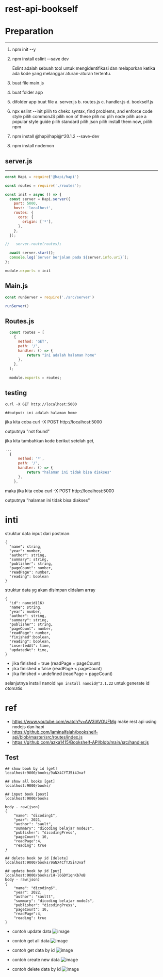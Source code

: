 # rest-api-bookself

# Preparation
---
1. npm init --y
2. npm install eslint --save dev
   
   Eslint adalah sebuah tool untuk mengidentifikasi dan melaporkan ketika ada kode yang melanggar aturan-aturan tertentu.

3. buat file main.js
4. buat folder app
5. difolder app buat file
   a. server.js
   b. routes.js
   c. handler.js
   d. bookself.js 
6. npx eslint --init
   pilih to chekc syntax, find problems, and enforce code style
   pilih commonJS 
   pilih non of these
   plih no
   plih node
   pilih use a popular style guide
   pilih standard
   pilih json
   pilih install them now, piilih npm

7. npm install @hapi/hapi@^20.1.2 --save-dev
   
8. npm install nodemon


## server.js
---

```js
const Hapi = require('@hapi/hapi')

const routes = require('./routes');

const init = async () => {
  const server = Hapi.server({
    port: 5000,
    host: 'localhost',
    routes: {
      cors: {
        origin: ['*'],
      },
    },
  });

//   server.route(routes);

  await server.start();
  console.log(`Server berjalan pada ${server.info.uri}`);
};

module.exports = init
```
## Main.js

```js
const runServer = require('./src/server')

runServer()
```

## Routes.js

```js
  const routes = [
    {
      method: 'GET',
      path: '/',
      handler: () => {
          return "ini adalah halaman home"
      },
    }, 
  ];
  
  module.exports = routes;
```

## testing
```
curl -X GET http://localhost:5000

##output: ini adalah halaman home

```

jika kita coba curl -X POST http://localhost:5000

outputnya "not found"

jika kita tambahkan kode berikut setelah get,

```js
...
  {
      method: '*',
      path: '/',
      handler: () => {
          return "halaman ini tidak bisa diakses"
      },
    }, 
```
maka jika kita coba curl -X POST http://localhost:5000

outputnya "halaman ini tidak bisa diakses"

# inti

struktur data input dari postman
```
{
  "name": string,
  "year": number,
  "author": string,
  "summary": string,
  "publisher": string,
  "pageCount": number,
  "readPage": number,
  "reading": boolean
}
```

struktur data yg akan disimpan didalam array

```
{
  "id": nanoid(16)
  "name": string,
  "year": number,
  "author": string,
  "summary": string,
  "publisher": string,
  "pageCount": number,
  "readPage": number,
  "finished":boolean,
  "reading": boolean,
  "insertedAt": time,
  "updatedAt": time,
}
```

- jika finished = true (readPage = pageCount)
- jika finished = false (readPage < pageCount)
- jika finished = undefined (readPage > pageCount)
  
selanjutnya install nanoid `` npm install nanoid@^3.1.22 `` untuk generate id otomatis


# ref
- https://www.youtube.com/watch?v=AW3IAVOUFMg
  make rest api using nodejs dan hapi
- https://github.com/laminalfalah/bookshelf-api/blob/master/src/routes/index.js 
- https://github.com/azka1415/Bookshelf-API/blob/main/src/handler.js

## Test

```
## show book by id [get]
localhost:9000/books/9aNX4CfTJ5i4Jvaf

## show all books [get]
localhost:9000/books/

## input book [post]
localhost:9000/books

body - raw(json)
{
	"name": "dicoding1",
	"year": 2021,
	"author": "sault",
	"summary": "dicoding belajar nodeJs",
	"publisher": "dicodingPress",
	"pageCount": 10,
	"readPage":4,
	"reading": true
}

## delete book by id [delete]
localhost:9000/books/9aNX4CfTJ5i4Jvaf

## update book by id [put]
localhost:9000/books/iH-l6GDY1qnKb7oB
body - raw(json)
{
	"name": "dicoding6",
	"year": 2022,
	"author": "saultt",
	"summary": "dicoding belajar nodeJs",
	"publisher": "dicodingPress",
	"pageCount": 10,
	"readPage":4,
	"reading": true
}

```

- contoh update data
![image](https://user-images.githubusercontent.com/55066281/214306339-fbc0ac60-2991-454a-a921-9bf47406664e.png)

- contoh get all data
![image](https://user-images.githubusercontent.com/55066281/214306593-4d43e8d0-5e4d-470c-bd10-ea3288ca9d6d.png)

- contoh get data by id
![image](https://user-images.githubusercontent.com/55066281/214306731-752844d3-d3e9-47e7-8543-f3c06f9193ac.png)

- contoh create new data 
![image](https://user-images.githubusercontent.com/55066281/214306908-383e7ca2-8519-4415-9a39-535e8c2bd899.png)

- contoh delete data by id
![image](https://user-images.githubusercontent.com/55066281/214307032-5dd4aeb6-92b9-4c92-81a7-a5368d116c59.png)

